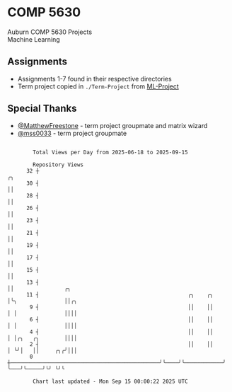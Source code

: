 # COMP 5630
Auburn COMP 5630 Projects  
Machine Learning

## Assignments
- Assignments 1-7 found in their respective directories
- Term project copied in `./Term-Project` from [ML-Project](https://github.com/wumphlett/ML-Project)

## Special Thanks
- [@MatthewFreestone](https://github.com/MatthewFreestone) - term project groupmate and matrix wizard
- [@mss0033](https://github.com/mss0033) - term project groupmate

```

        Total Views per Day from 2025-06-18 to 2025-09-15

        Repository Views
      32 ┼                                                                   ╭╮
      30 ┤                                                                   ││
      28 ┤                                                                   ││
      26 ┤                                                                   ││
      23 ┤                                                                   ││
      21 ┤                                                                   ││
      19 ┤                                                                   ││
      17 ┤                                                                   ││
      15 ┤                                                                   ││
      13 ┤                                                                   ││                ╭╮
      11 ┤                                               ╭╮    ╭╮            │╰╮               ││╭╮
       9 ┤                                               ││    ││            │ │               ││││
       6 ┤                                               ││    ││            │ │               ││││
       4 ┤                                               ││    ││            │ │╭╮   ╭╮        ││││
       2 ┤                                               ││    ││            │ ╰╯│   ││     ╭╮╭╯│││
       0 ┼───────────────────────────────────────────────╯╰────╯╰────────────╯   ╰───╯╰─────╯╰╯ ╰╯╰

        Chart last updated - Mon Sep 15 00:00:22 2025 UTC
        
```
